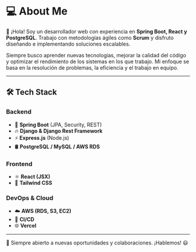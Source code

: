 # 💻 About Me

👋 ¡Hola! Soy un desarrollador web con experiencia en **Spring Boot, React y PostgreSQL**. Trabajo con metodologías ágiles como **Scrum** y disfruto diseñando e implementando soluciones escalables.

Siempre busco aprender nuevas tecnologías, mejorar la calidad del código y optimizar el rendimiento de los sistemas en los que trabajo. Mi enfoque se basa en la resolución de problemas, la eficiencia y el trabajo en equipo.

---

## 🛠️ Tech Stack

### Backend
- 🚀 **Spring Boot** (JPA, Security, REST)
- 🔥 **Django & Django Rest Framework**
- ⚡ **Express.js** (Node.js)
- 🛢️ **PostgreSQL / MySQL / AWS RDS**

### Frontend
- ⚛️ **React (JSX)**
- 🎨 **Tailwind CSS**

### DevOps & Cloud
- ☁️ **AWS (RDS, S3, EC2)**
- 🔗 **CI/CD**
- 🌐 **Vercel**

---

🚀 Siempre abierto a nuevas oportunidades y colaboraciones. ¡Hablemos! 😃



<!--
**Kaolak/Kaolak** is a ✨ _special_ ✨ repository because its `README.md` (this file) appears on your GitHub profile.

Here are some ideas to get you started:

- 🔭 I’m currently working on ...
- 🌱 I’m currently learning ...
- 👯 I’m looking to collaborate on ...
- 🤔 I’m looking for help with ...
- 💬 Ask me about ...
- 📫 How to reach me: ...
- 😄 Pronouns: ...
- ⚡ Fun fact: ...
-->
